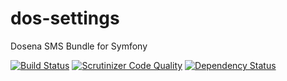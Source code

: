 # dos-settings
Dosena SMS Bundle for Symfony

[![Build Status](https://travis-ci.org/liverbool/dos-settings-bundle.svg?branch=2.0)](https://travis-ci.org/liverbool/dos-settings-bundle)
[![Scrutinizer Code Quality](https://scrutinizer-ci.com/g/liverbool/dos-settings-bundle/badges/quality-score.png?b=master)](https://scrutinizer-ci.com/g/liverbool/dos-settings-bundle/?branch=master)
[![Dependency Status](https://www.versioneye.com/user/projects/558a8fa23964640013000048/badge.svg?style=flat)](https://www.versioneye.com/user/projects/558a8fa23964640013000048)
